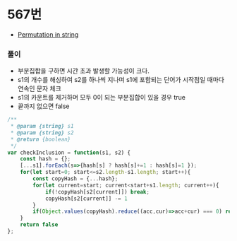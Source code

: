 

# 567번
  - [Permutation in string](https://leetcode.com/problems/permutation-in-string/submissions/)



### 풀이
  - 부분집합을 구하면 시간 초과 발생할 가능성이 크다.
  - s1의 개수를 해싱하여 s2를 하나씩 지나며 s1에 포함되는 단어가 시작점일 때마다 연속인 문자 체크
  - s1의 카운트를 제거하며 모두 0이 되는 부분집합이 있을 경우 true
  - 끝까지 없으면 false

  ```javascript
  /**
   * @param {string} s1
   * @param {string} s2
   * @return {boolean}
   */
  var checkInclusion = function(s1, s2) {
      const hash = {};
      [...s1].forEach(s=>{hash[s] ? hash[s]+=1 : hash[s]=1 });
      for(let start=0; start<=s2.length-s1.length; start++){
          const copyHash = {...hash};
          for(let current=start; current<start+s1.length; current++){
              if(!copyHash[s2[current]]) break;
              copyHash[s2[current]] -= 1
          }
          if(Object.values(copyHash).reduce((acc,cur)=>acc+cur) === 0) return true
      }
      return false
  };
  ```